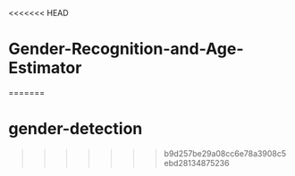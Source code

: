 <<<<<<< HEAD
# Gender-Recognition-and-Age-Estimator
=======
# gender-detection
>>>>>>> b9d257be29a08cc6e78a3908c5ebd28134875236
